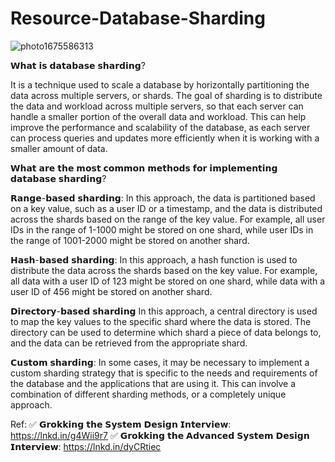 # Resource-Database-Sharding
![photo1675586313](https://user-images.githubusercontent.com/41374671/217577935-097e9a04-29c6-4617-9e63-56d17c9a1009.jpeg)

𝗪𝗵𝗮𝘁 𝗶𝘀 𝗱𝗮𝘁𝗮𝗯𝗮𝘀𝗲 𝘀𝗵𝗮𝗿𝗱𝗶𝗻𝗴?

It is a technique used to scale a database by horizontally partitioning the data across multiple servers, or shards. 
The goal of sharding is to distribute the data and workload across multiple servers, so that each server can handle a smaller
portion of the overall data and workload. This can help improve the performance and scalability of the database, as each server 
can process queries and updates more efficiently when it is working with a smaller amount of data.


𝗪𝗵𝗮𝘁 𝗮𝗿𝗲 𝘁𝗵𝗲 𝗺𝗼𝘀𝘁 𝗰𝗼𝗺𝗺𝗼𝗻 𝗺𝗲𝘁𝗵𝗼𝗱𝘀 𝗳𝗼𝗿 𝗶𝗺𝗽𝗹𝗲𝗺𝗲𝗻𝘁𝗶𝗻𝗴 𝗱𝗮𝘁𝗮𝗯𝗮𝘀𝗲 𝘀𝗵𝗮𝗿𝗱𝗶𝗻𝗴?

𝗥𝗮𝗻𝗴𝗲-𝗯𝗮𝘀𝗲𝗱 𝘀𝗵𝗮𝗿𝗱𝗶𝗻𝗴: In this approach, the data is partitioned based on a key value, such as a user ID or a timestamp, and the data is distributed across 
the shards based on the range of the key value. For example, all user IDs in the range of 1-1000 might be stored on one shard, while user IDs in the range 
of 1001-2000 might be stored on another shard.

𝗛𝗮𝘀𝗵-𝗯𝗮𝘀𝗲𝗱 𝘀𝗵𝗮𝗿𝗱𝗶𝗻𝗴: In this approach, a hash function is used to distribute the data across the shards based on the key value. For example, all data with a user 
ID of 123 might be stored on one shard, while data with a user ID of 456 might be stored on another shard.

𝗗𝗶𝗿𝗲𝗰𝘁𝗼𝗿𝘆-𝗯𝗮𝘀𝗲𝗱 𝘀𝗵𝗮𝗿𝗱𝗶𝗻𝗴 In this approach, a central directory is used to map the key values to the specific shard where the data is stored. 
The directory can be used to determine which shard a piece of data belongs to, and the data can be retrieved from the appropriate shard.

𝗖𝘂𝘀𝘁𝗼𝗺 𝘀𝗵𝗮𝗿𝗱𝗶𝗻𝗴: In some cases, it may be necessary to implement a custom sharding strategy that is specific to the needs and requirements of 
the database and the applications that are using it. This can involve a combination of different sharding methods, or a completely unique approach.

Ref:
✅ 𝗚𝗿𝗼𝗸𝗸𝗶𝗻𝗴 𝘁𝗵𝗲 𝗦𝘆𝘀𝘁𝗲𝗺 𝗗𝗲𝘀𝗶𝗴𝗻 𝗜𝗻𝘁𝗲𝗿𝘃𝗶𝗲𝘄: https://lnkd.in/g4Wii9r7
✅ 𝗚𝗿𝗼𝗸𝗸𝗶𝗻𝗴 𝘁𝗵𝗲 𝗔𝗱𝘃𝗮𝗻𝗰𝗲𝗱 𝗦𝘆𝘀𝘁𝗲𝗺 𝗗𝗲𝘀𝗶𝗴𝗻 𝗜𝗻𝘁𝗲𝗿𝘃𝗶𝗲𝘄:  https://lnkd.in/dyCRtiec

